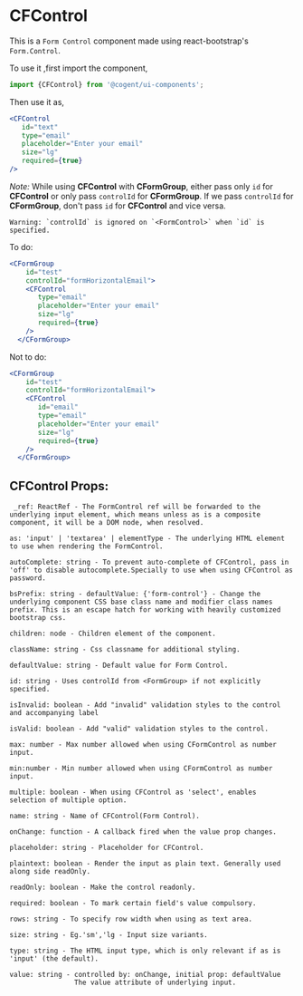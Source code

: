 # CFControl

This is a `Form Control` component made using react-bootstrap's `Form.Control`.

To use it ,first import the component,

```jsx harmony
import {CFControl} from '@cogent/ui-components';
```
Then use it as,

```jsx harmony
<CFControl
   id="text"
   type="email"
   placeholder="Enter your email"
   size="lg"
   required={true}
/>
```
*Note:* While using **CFControl** with **CFormGroup**, either pass only `id` for **CFControl** or only pass `controlId` for **CFormGroup**.
If we pass `controlId` for **CFormGroup**, don't pass `id` for **CFControl** and vice versa.
```
Warning: `controlId` is ignored on `<FormControl>` when `id` is specified.
```
To do:
```jsx harmony
<CFormGroup
    id="test"
    controlId="formHorizontalEmail">
    <CFControl
       type="email"
       placeholder="Enter your email"
       size="lg"
       required={true}
    />
  </CFormGroup>
```

Not to do:

```jsx harmony
<CFormGroup
    id="test"
    controlId="formHorizontalEmail">
    <CFControl
       id="email"
       type="email"
       placeholder="Enter your email"
       size="lg"
       required={true}
    />
  </CFormGroup>
```

## CFControl Props:
```text
 _ref: ReactRef - The FormControl ref will be forwarded to the underlying input element, which means unless as is a composite component, it will be a DOM node, when resolved.
 
as: 'input' | 'textarea' | elementType - The underlying HTML element to use when rendering the FormControl.

autoComplete: string - To prevent auto-complete of CFControl, pass in 'off' to disable autocomplete.Specially to use when using CFControl as password.

bsPrefix: string - defaultValue: {'form-control'} - Change the underlying component CSS base class name and modifier class names prefix. This is an escape hatch for working with heavily customized bootstrap css.

children: node - Children element of the component.

className: string - Css classname for additional styling.

defaultValue: string - Default value for Form Control.

id: string - Uses controlId from <FormGroup> if not explicitly specified.

isInvalid: boolean - Add "invalid" validation styles to the control and accompanying label

isValid: boolean - Add "valid" validation styles to the control.

max: number - Max number allowed when using CFormControl as number input.

min:number - Min number allowed when using CFormControl as number input.

multiple: boolean - When using CFControl as 'select', enables selection of multiple option.

name: string - Name of CFControl(Form Control).

onChange: function - A callback fired when the value prop changes.

placeholder: string - Placeholder for CFControl.

plaintext: boolean - Render the input as plain text. Generally used along side readOnly.

readOnly: boolean - Make the control readonly.

required: boolean - To mark certain field's value compulsory.

rows: string - To specify row width when using as text area.

size: string - Eg.'sm','lg - Input size variants.

type: string - The HTML input type, which is only relevant if as is 'input' (the default).

value: string - controlled by: onChange, initial prop: defaultValue
                The value attribute of underlying input.
```